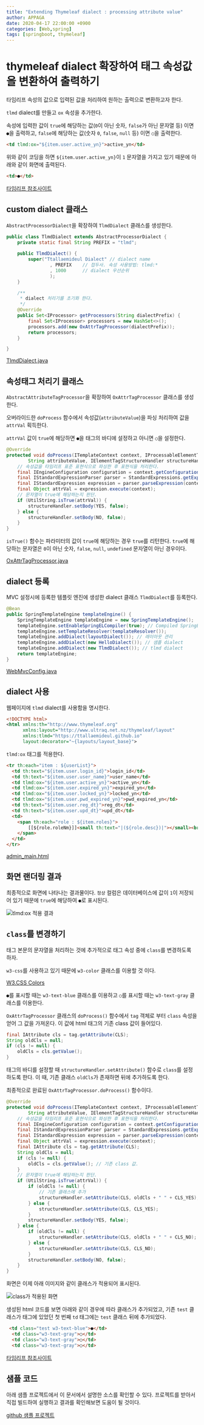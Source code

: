 ```yaml
---
title: "Extending Thymeleaf dialect : processing attribute value"
author: APPAGA
date: 2020-04-17 22:00:00 +0900
categories: [Web,spring]
tags: [springboot, thymeleaf]
---
```


# thymeleaf dialect 확장하여 태그 속성값을 변환하여 출력하기

타임리프 속성의 값으로 입력된 값을 처리하여 원하는 출력으로 변환하고자 한다.

`tlmd` dialect를 만들고 `ox` 속성을 추가한다.

속성에 입력한 값이 `true`에 해당하는 값(`0`이 아닌 숫자, `false`가 아닌 문자열 등) 이면 `●`을 출력하고,
`false`에 해당하는 값(숫자 `0`, `false`, `null` 등) 이면 `○`을 출력한다.

```html
<td tlmd:ox="${item.user.active_yn}">active_yn</td>
```

위와 같이 코딩을 하면 `${item.user.active_yn}`이 `1` 문자열을 가지고 있기 때문에 아래와 같이 화면에 출력된다.

```html
<td>●</td>
```

[타임리프 참조사이트](https://www.thymeleaf.org/doc/articles/sayhelloagainextendingthymeleafevenmore5minutes.html)

## custom dialect 클래스

`AbstractProcessorDialect`을 확장하여 `TlmdDialect` 클래스를 생성한다.

```java
public class TlmdDialect extends AbstractProcessorDialect {
	private static final String PREFIX = "tlmd";
	
	public TlmdDialect() {
		super("Ttallaemideul Dialect" // dialect name
				, PREFIX	// 접두사. 속성 사용방법: tlmd:*
				, 1000 		// dialect 우선순위
				);
	}

	/**
	 * dialect 처리기를 초기화 한다.
	 */
	@Override
	public Set<IProcessor> getProcessors(String dialectPrefix) {
		final Set<IProcessor> processors = new HashSet<>();
		processors.add(new OxAttrTagProcessor(dialectPrefix));
		return processors;
	}

}
```

[TlmdDialect.java](https://github.com/ttallaemideul/springboot/blob/master/tlmd_web/src/main/java/io/github/ttallaemideul/thymeleaf/TlmdDialect.java)

## 속성태그 처리기 클래스

`AbstractAttributeTagProcessor`을 확장하여 `OxAttrTagProcessor` 클래스를 생성한다.

오버라이드한 `doProcess` 함수에서 속성값(`attributeValue`)을 파싱 처리하여 값을 `attrVal` 획득한다.

`attrVal` 값이 `true`에 해당하면 `●`을 태그의 바디에 설정하고 아니면 `○`을 설정한다.

```java
@Override
protected void doProcess(ITemplateContext context, IProcessableElementTag tag, AttributeName attributeName,
		String attributeValue, IElementTagStructureHandler structureHandler) {
	// 속성값을 타임리프 표준 표현식으로 파싱한 후 표현식을 처리한다.
	final IEngineConfiguration configuration = context.getConfiguration();
	final IStandardExpressionParser parser = StandardExpressions.getExpressionParser(configuration);
	final IStandardExpression expression = parser.parseExpression(context, attributeValue);
	final Object attrVal = expression.execute(context);
	// 문자열이 true에 해당하는지 판단.
	if (UtilString.isTrue(attrVal)) {
		structureHandler.setBody(YES, false);
	} else {
		structureHandler.setBody(NO, false);
	}
}
```

`isTrue()` 함수는 파라미터의 값이 `true`에 해당하는 경우 `true`를 리턴한다.
`true`에 해당하는 문자열은 `0`이 아닌 숫자, `false`, `null`, `undefined` 문자열이 아닌 경우이다.

[OxAttrTagProcessor.java](https://github.com/ttallaemideul/springboot/blob/master/tlmd_web/src/main/java/io/github/ttallaemideul/thymeleaf/OxAttrTagProcessor.java)

## dialect 등록

MVC 설정시에 등록한 템플릿 엔진에 생성한 dialect 클래스 `TlmdDialect`를 등록한다.

```java
@Bean
public SpringTemplateEngine templateEngine() {
	SpringTemplateEngine templateEngine = new SpringTemplateEngine();
	templateEngine.setEnableSpringELCompiler(true); // Compiled SpringEL should speed up executions
	templateEngine.setTemplateResolver(templateResolver());
	templateEngine.addDialect(layoutDialect());	// 레이아웃 관리
	templateEngine.addDialect(new HelloDialect()); // 샘플 dialect
	templateEngine.addDialect(new TlmdDialect()); // tlmd dialect
	return templateEngine;
}
```

[WebMvcConfig.java](https://github.com/ttallaemideul/springboot/blob/master/tlmd_web/src/main/java/io/github/ttallaemideul/config/WebMvcConfig.java)

## dialect 사용

웹페이지에 `tlmd` dialect를 사용함을 명시한다.

```xml
<!DOCTYPE html>
<html xmlns:th="http://www.thymeleaf.org"
      xmlns:layout="http://www.ultraq.net.nz/thymeleaf/layout"
      xmlns:tlmd="https://ttallaemideul.github.io"
      layout:decorator="~{layouts/layout_base}">
```

`tlmd:ox` 태그를 적용한다.

```html
<tr th:each="item : ${userList}">
  <td th:text="${item.user.login_id}">login_id</td>
  <td th:text="${item.user.user_name}">user_name</td>
  <td tlmd:ox="${item.user.active_yn}">active_yn</td>
  <td tlmd:ox="${item.user.expired_yn}">expired_yn</td>
  <td tlmd:ox="${item.user.locked_yn}">locked_yn</td>
  <td tlmd:ox="${item.user.pwd_expired_yn}">pwd_expired_yn</td>
  <td th:text="${item.user.reg_dt}">reg_dt</td>
  <td th:text="${item.user.upd_dt}">upd_dt</td>
  <td>
  	<span th:each="role : ${item.roles}">
  		[[${role.roleNm}]]<small th:text="|(${role.desc})|"></small><br>
  	</span>
  </td>
</tr>
```

[admin_main.html](https://github.com/ttallaemideul/springboot/blob/master/tlmd_web/src/main/resources/templates/web/admin/admin_main.html)

## 화면 랜더링 결과

최종적으로 화면에 나타나는 결과물이다.
`정상` 컬럼은 데이터베이스에 값이 `1`이 저장되어 있기 때문에 `true`에 해당하여 `●`로 표시된다.

![tlmd:ox 적용 결과](/assets/img/tlmd_web/tlmd_web_002.PNG)

## `class`를 변경하기

태그 본문의 문자열을 처리하는 것에 추가적으로 태그 속성 중에 `class`를 변경하도록 하자.

`w3-css`를 사용하고 있기 때문에 `w3-color` 클래스를 이용할 것 이다.

[W3.CSS Colors](https://www.w3schools.com/w3css/w3css_colors.asp)

`●`를 표시할 때는 `w3-text-blue` 클래스를 이용하고 `○`를 표시할 때는 `w3-text-gray` 클래스를 이용한다.

`OxAttrTagProcessor` 클래스의 `doProcess()` 함수에서 `tag` 객체로 부터 `class` 속성을 얻어 그 값을 가져온다.
이 값에 html 태그의 기존 class 값이 들어있다.

```java
final IAttribute cls = tag.getAttribute(CLS);
String oldCls = null;
if (cls != null) {
	oldCls = cls.getValue();
}
```

태그의 바디를 설정할 때 `structureHandler.setAttribute()` 함수로 `class`를 설정하도록 한다.
이 때, 기존 클래스 `oldCls`가 존재하면 뒤에 추가하도록 한다.

최종적으로 완료된 `OxAttrTagProcessor.doProcess()` 함수이다.

```java
@Override
protected void doProcess(ITemplateContext context, IProcessableElementTag tag, AttributeName attributeName,
		String attributeValue, IElementTagStructureHandler structureHandler) {
	// 속성값을 타임리프 표준 표현식으로 파싱한 후 표현식을 처리한다.
	final IEngineConfiguration configuration = context.getConfiguration();
	final IStandardExpressionParser parser = StandardExpressions.getExpressionParser(configuration);
	final IStandardExpression expression = parser.parseExpression(context, attributeValue);
	final Object attrVal = expression.execute(context);
	final IAttribute cls = tag.getAttribute(CLS);
	String oldCls = null;
	if (cls != null) {
		oldCls = cls.getValue(); // 기존 class 값.
	}
	// 문자열이 true에 해당하는지 판단.
	if (UtilString.isTrue(attrVal)) {
		if (oldCls != null) {
			// 기존 클래스에 추가
			structureHandler.setAttribute(CLS, oldCls + " " + CLS_YES);
		} else {
			structureHandler.setAttribute(CLS, CLS_YES);
		}
		structureHandler.setBody(YES, false);
	} else {
		if (oldCls != null) {
			structureHandler.setAttribute(CLS, oldCls + " " + CLS_NO);
		} else {
			structureHandler.setAttribute(CLS, CLS_NO);
		}
		structureHandler.setBody(NO, false);
	}
}
```

화면은 이제 아래 이미지와 같이 클래스가 적용되어 표시된다.

![class가 적용된 화면](/assets/img/tlmd_web/tlmd_web_003.PNG)

생성된 html 코드를 보면 아래와 같이 경우에 따라 클래스가 추가되었고, 
기존 `test` 클래스가 태그에 있었던 첫 번째 `td` 태그에는 `test` 클래스 뒤에 추가되었다.

```html
 <td class="test w3-text-blue">●</td>
  <td class="w3-text-gray">○</td>
  <td class="w3-text-gray">○</td>
  <td class="w3-text-gray">○</td>
```

[타임리프 참조사이트](https://github.com/thymeleaf/thymeleafexamples-extrathyme)

## 샘플 코드

아래 샘플 프로젝트에서 이 문서에서 설명한 소스를 확인할 수 있다.
프로젝트를 받아서 직접 빌드하여 실행하고 결과를 확인해보면 도움이 될 것이다.

[github 샘플 프로젝트](https://github.com/ttallaemideul/springboot/tree/master/tlmd_web)
